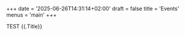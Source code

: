 +++
date = '2025-06-26T14:31:14+02:00'
draft = false
title = 'Events'
menus = 'main'
+++

TEST
{{.Title}}
